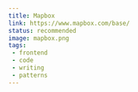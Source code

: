 ```yaml
---
title: Mapbox
link: https://www.mapbox.com/base/
status: recommended
image: mapbox.png
tags:
 - frontend
 - code
 - writing
 - patterns
---
```

